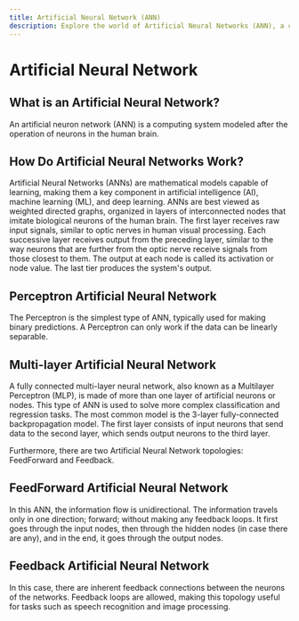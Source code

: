 ```yaml
---
title: Artificial Neural Network (ANN)
description: Explore the world of Artificial Neural Networks (ANN), a computing system inspired by the intricate operations of neurons in the human brain. Uncover the power of ANN in mimicking complex cognitive processes for various computational tasks.
---
```


# Artificial Neural Network

## What is an Artificial Neural Network?
An artificial neuron network (ANN) is a computing system modeled after the operation of neurons in the human brain.

## How Do Artificial Neural Networks Work?
Artificial Neural Networks (ANNs) are mathematical models capable of learning, making them a key component in artificial intelligence (AI), machine learning (ML), and deep learning. ANNs are best viewed as weighted directed graphs, organized in layers of interconnected nodes that imitate biological neurons of the human brain. The first layer receives raw input signals, similar to optic nerves in human visual processing. Each successive layer receives output from the preceding layer, similar to the way neurons that are further from the optic nerve receive signals from those closest to them. The output at each node is called its activation or node value. The last tier produces the system's output.

## Perceptron Artificial Neural Network
The Perceptron is the simplest type of ANN, typically used for making binary predictions. A Perceptron can only work if the data can be linearly separable.

## Multi-layer Artificial Neural Network
A fully connected multi-layer neural network, also known as a Multilayer Perceptron (MLP), is made of more than one layer of artificial neurons or nodes. This type of ANN is used to solve more complex classification and regression tasks. The most common model is the 3-layer fully-connected backpropagation model. The first layer consists of input neurons that send data to the second layer, which sends output neurons to the third layer.

Furthermore, there are two Artificial Neural Network topologies: FeedForward and Feedback.

## FeedForward Artificial Neural Network
In this ANN, the information flow is unidirectional. The information travels only in one direction; forward; without making any feedback loops. It first goes through the input nodes, then through the hidden nodes (in case there are any), and in the end, it goes through the output nodes.

## Feedback Artificial Neural Network
In this case, there are inherent feedback connections between the neurons of the networks. Feedback loops are allowed, making this topology useful for tasks such as speech recognition and image processing.
